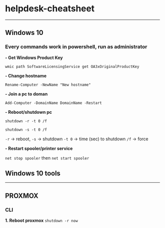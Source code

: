 # helpdesk-cheatsheet
---
## Windows 10
### Every commands work in powershell, run as administrator

**- Get Windows Product Key**

`wmic path SoftwareLicensingService get OA3xOriginalProductKey`

**- Change hostname**

`Rename-Computer -NewName "New hostname"`

**- Join a pc to doman**

`Add-Computer -DomainName DomainName -Restart`

**- Reboot/shutdown pc**

`shutdown -r -t 0 /f` 

`shutdown -s -t 0 /f`

`-r` -> reboot, `-s` -> shutdown
`-t 0` -> time (sec) to shutdown 
`/f` -> force

**- Restart spooler/printer service**

`net stop spooler`
then
`net start spooler`


## Windows 10 tools

---

## PROXMOX
### CLI

**1. Reboot proxmox**
`shutdown -r now`
